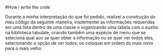 #How i write the code

Durante a minha interpretação do que foi pedido, realizei a construção do meu código da seguinte maneira, implementei as informações requeridas em uma lista dentro de uma classe e organizando uma tabela com o auxílio na biblioteca tabulate, criando tambêm uma expécie de menu que se seleciona qual auv se quer obter a informação ou se quer ver todos eles, selecionando a opção de ver todos, os coloquei em ordem do mais novo para o mais velho.


